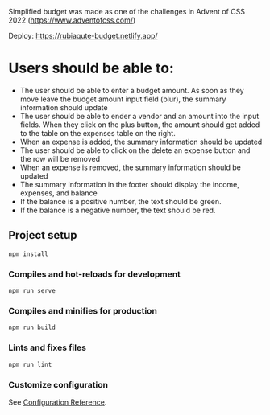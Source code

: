Simplified budget was made as one of the challenges in Advent of CSS 2022 (https://www.adventofcss.com/)

Deploy: https://rubiaqute-budget.netlify.app/

# Users should be able to:

- The user should be able to enter a budget amount. As soon as they move leave the budget amount input field (blur), the summary information should update
- The user should be able to ender a vendor and an amount into the input fields. When they click on the plus button, the amount should get added to the table on the expenses table on the right.
- When an expense is added, the summary information should be updated
- The user should be able to click on the delete an expense button and the row will be removed
- When an expense is removed, the summary information should be updated
- The summary information in the footer should display the income, expenses, and balance
- If the balance is a positive number, the text should be green.
- If the balance is a negative number, the text should be red.



## Project setup
```
npm install
```

### Compiles and hot-reloads for development
```
npm run serve
```

### Compiles and minifies for production
```
npm run build
```

### Lints and fixes files
```
npm run lint
```

### Customize configuration
See [Configuration Reference](https://cli.vuejs.org/config/).
